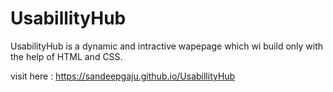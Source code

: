 # UsabillityHub
UsabilityHub is a dynamic and intractive wapepage which wi build only with the help of HTML and CSS.


visit here : https://sandeepgaju.github.io/UsabillityHub
